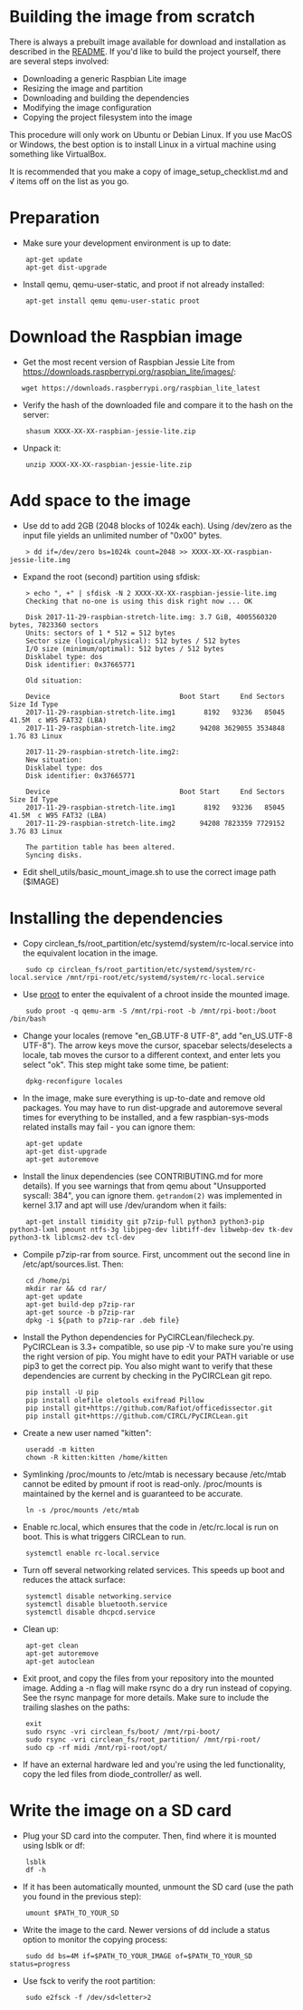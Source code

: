 Building the image from scratch
===============================

There is always a prebuilt image available for download and installation as
described in the [README](../README.md). If you'd like to build the project yourself,
there are several steps involved:

* Downloading a generic Raspbian Lite image
* Resizing the image and partition
* Downloading and building the dependencies
* Modifying the image configuration
* Copying the project filesystem into the image

This procedure will only work on Ubuntu or Debian Linux. If you use MacOS or
Windows, the best option is to install Linux in a virtual machine using
something like VirtualBox.

It is recommended that you make a copy of image_setup_checklist.md and √ items off
on the list as you go.

Preparation
===========

* Make sure your development environment is up to date:
```
    apt-get update
    apt-get dist-upgrade
```
* Install qemu, qemu-user-static, and proot if not already installed:
```
    apt-get install qemu qemu-user-static proot
```

Download the Raspbian image
==============================

* Get the most recent version of Raspbian Jessie Lite from https://downloads.raspberrypi.org/raspbian_lite/images/:

```
   wget https://downloads.raspberrypi.org/raspbian_lite_latest
```
* Verify the hash of the downloaded file and compare it to the hash on the server:
```
    shasum XXXX-XX-XX-raspbian-jessie-lite.zip
```
* Unpack it:
```
    unzip XXXX-XX-XX-raspbian-jessie-lite.zip
```

Add space to the image
=========================

* Use dd to add 2GB (2048 blocks of 1024k each). Using /dev/zero as the input
file yields an unlimited number of "0x00" bytes.
```
    > dd if=/dev/zero bs=1024k count=2048 >> XXXX-XX-XX-raspbian-jessie-lite.img
```

* Expand the root (second) partition using sfdisk:
```
	> echo ", +" | sfdisk -N 2 XXXX-XX-XX-raspbian-jessie-lite.img
	Checking that no-one is using this disk right now ... OK

	Disk 2017-11-29-raspbian-stretch-lite.img: 3.7 GiB, 4005560320 bytes, 7823360 sectors
	Units: sectors of 1 * 512 = 512 bytes
	Sector size (logical/physical): 512 bytes / 512 bytes
	I/O size (minimum/optimal): 512 bytes / 512 bytes
	Disklabel type: dos
	Disk identifier: 0x37665771

	Old situation:

	Device                                Boot Start     End Sectors  Size Id Type
	2017-11-29-raspbian-stretch-lite.img1       8192   93236   85045 41.5M  c W95 FAT32 (LBA)
	2017-11-29-raspbian-stretch-lite.img2      94208 3629055 3534848  1.7G 83 Linux

	2017-11-29-raspbian-stretch-lite.img2:
	New situation:
	Disklabel type: dos
	Disk identifier: 0x37665771

	Device                                Boot Start     End Sectors  Size Id Type
	2017-11-29-raspbian-stretch-lite.img1       8192   93236   85045 41.5M  c W95 FAT32 (LBA)
	2017-11-29-raspbian-stretch-lite.img2      94208 7823359 7729152  3.7G 83 Linux

	The partition table has been altered.
	Syncing disks.
```

* Edit shell_utils/basic_mount_image.sh to use the correct image path ($IMAGE)

Installing the dependencies
===========================

* Copy circlean_fs/root_partition/etc/systemd/system/rc-local.service into the equivalent location in the image.
```
    sudo cp circlean_fs/root_partition/etc/systemd/system/rc-local.service /mnt/rpi-root/etc/systemd/system/rc-local.service
```
* Use [proot](https://proot-me.github.io/) to enter the equivalent of a chroot inside
the mounted image.
```
    sudo proot -q qemu-arm -S /mnt/rpi-root -b /mnt/rpi-boot:/boot /bin/bash
```
* Change your locales (remove "en_GB.UTF-8 UTF-8", add "en_US.UTF-8 UTF-8"). The
arrow keys move the cursor, spacebar selects/deselects a locale, tab moves the cursor
to a different context, and enter lets you select "ok". This step might take some time,
be patient:
```
    dpkg-reconfigure locales
```
* In the image, make sure everything is up-to-date and remove old packages. You may have to
run dist-upgrade and autoremove several times for everything to be installed, and a few
raspbian-sys-mods related installs may fail - you can ignore them:
```
    apt-get update
    apt-get dist-upgrade
    apt-get autoremove
```
* Install the linux dependencies (see CONTRIBUTING.md for more details). If you see warnings that
from qemu about "Unsupported syscall: 384", you can ignore them. `getrandom(2)` was implemented in
kernel 3.17 and apt will use /dev/urandom when it fails:
```
    apt-get install timidity git p7zip-full python3 python3-pip python3-lxml pmount ntfs-3g libjpeg-dev libtiff-dev libwebp-dev tk-dev python3-tk liblcms2-dev tcl-dev
```
* Compile p7zip-rar from source. First, uncomment out the second line in /etc/apt/sources.list. Then:
```
    cd /home/pi
    mkdir rar && cd rar/
    apt-get update
    apt-get build-dep p7zip-rar
    apt-get source -b p7zip-rar
    dpkg -i ${path to p7zip-rar .deb file}
```
* Install the Python dependencies for PyCIRCLean/filecheck.py. PyCIRCLean is 3.3+
compatible, so use pip -V to make sure you're using the right version of pip. You might
have to edit your PATH variable or use pip3 to get the correct pip. You also might want to
verify that these dependencies are current by checking in the PyCIRCLean git repo.
```
    pip install -U pip
    pip install olefile oletools exifread Pillow
    pip install git+https://github.com/Rafiot/officedissector.git
    pip install git+https://github.com/CIRCL/PyCIRCLean.git
```
* Create a new user named "kitten":
```
    useradd -m kitten
    chown -R kitten:kitten /home/kitten
```
* Symlinking /proc/mounts to /etc/mtab is necessary because /etc/mtab cannot be edited by
pmount if root is read-only. /proc/mounts is maintained by the kernel and is guaranteed to
be accurate.
```
    ln -s /proc/mounts /etc/mtab
```
* Enable rc.local, which ensures that the code in /etc/rc.local is run on boot.
This is what triggers CIRCLean to run.
```
    systemctl enable rc-local.service
```
* Turn off several networking related services. This speeds up boot and reduces the
attack surface:
```
    systemctl disable networking.service
    systemctl disable bluetooth.service
    systemctl disable dhcpcd.service
```
* Clean up:
```
    apt-get clean
    apt-get autoremove
    apt-get autoclean
```
* Exit proot, and copy the files from your repository into the mounted
image. Adding a -n flag will make rsync do a dry run instead of copying. See the rsync
manpage for more details. Make sure to include the trailing slashes on the paths:
```
    exit
    sudo rsync -vri circlean_fs/boot/ /mnt/rpi-boot/
    sudo rsync -vri circlean_fs/root_partition/ /mnt/rpi-root/
    sudo cp -rf midi /mnt/rpi-root/opt/
```
* If have an external hardware led and you're using the led functionality, copy
the led files from diode_controller/ as well.

Write the image on a SD card
============================

* Plug your SD card into the computer. Then, find where it is mounted using lsblk or df:
```
    lsblk
    df -h
```
* If it has been automatically mounted, unmount the SD card (use the path you
found in the previous step):
```
    umount $PATH_TO_YOUR_SD
```
* Write the image to the card. Newer versions of dd include a status option to monitor the
copying process:
```
    sudo dd bs=4M if=$PATH_TO_YOUR_IMAGE of=$PATH_TO_YOUR_SD status=progress
```
* Use fsck to verify the root partition:
```
    sudo e2fsck -f /dev/sd<letter>2
```
